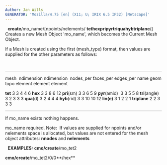 ```yaml
---
Author: Jan Wills
GENERATOR: 'Mozilla/4.75 [en] (X11; U; IRIX 6.5 IP32) [Netscape]'
---
```


 
**create**/mo\_name/[npoints/nelements/
**tethexpripyrtriquahybtriplane**/]
Creates a new Mesh Object 'mo\_name', which becomes the Current Mesh
Object.

If a Mesh is created using the first (mesh\_type) format, then values
are supplied for the other parameters as follows:

 
  ---------------- ------------ ------------- ------------ ------------ ------------
  mesh             ndimension   ndimension    nodes\_per   faces\_per   edges\_per
  name             geom         topo          element      element      element

  **tet**          3            3             4            4            6
  **hex**          3            3             8            6            12
  **pri**(sm)      3            3             6            5            9
  **pyr**(amid)    3            3             5            5            8
  **tri**(angle)   3            2             3            3            3
  **qua**(d)       3            2             4            4            4
  **hyb**(rid)     3            3             10           10           12
  **lin(e)**       3            1             2            2            1
  **triplane**     2            2             3            3            3
  ---------------- ------------ ------------- ------------ ------------ ------------

If mo\_name exists nothing happens.

mo\_name required.
Note:  If values are supplied for npoints and/or nelements space is
allocated, but values are not entered for the mesh object attributes:
**nnodes** and **nelements**

 
**EXAMPLES:**
**cmo/create**/mo\_tet2

**cmo/create**/mo\_tet2/0/0**/hex**
